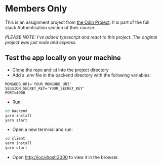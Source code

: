 # Members Only

This is an assignment project from [the Odin Project](https://www.theodinproject.com/lessons/nodejs-members-only). It is part of the full stack Authentication section of their course.

_PLEASE NOTE: I've added typescript and react to this project. The original project was just node and express._

## Test the app locally on your machine

- Clone the repo and `cd` into the project directory
- Add a _.env_ file in the backend directory with the following variables:

```dotenv
MONGODB_URI='YOUR_MONGODB_URI'
SESSION_SECRET_KEY='YOUR_SECRET_KEY'
PORT=4000
```

- Run:

```bash
cd backend
yarn install
yarn start
```

- Open a new terminal and run:

```bash
cd client
yarn install
yarn start
```

- Open [http://localhost:3000](http://localhost:3000) to view it in the browser.
